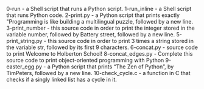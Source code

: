 0-run -  a Shell script that runs a Python script.
1-run_inline - a Shell script that runs Python code.
2-print.py - a Python script that prints exactly "Programming is like building a multilingual puzzle, followed by a new line.
3-print_number - this source code in order to print the integer stored in the variable number, followed by Battery street, followed by a new line.
5-print_string.py -  this source code in order to print 3 times a string stored in the variable str, followed by its first 9 characters.
6-concat.py -  source code to print Welcome to Holberton School!
8-concat_edges.py - Complete this source code to print object-oriented programming with Python
9-easter_egg.py - a Python script that prints “The Zen of Python”, by TimPeters, followed by a new line.
10-check_cycle.c - a function in C that checks if a singly linked list has a cycle in it.